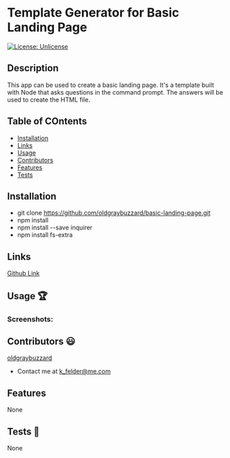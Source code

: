 # Template Generator for Basic Landing Page

[![License: Unlicense](https://img.shields.io/badge/license-Unlicense-blue.svg)](http://unlicense.org/)

## Description
This app can be used to create a basic landing page. It's a template built with Node that asks questions in the command prompt. The answers will be used to create the HTML file.

## Table of COntents
* [Installation](#installation)
* [Links](#links)
* [Usage](#usage)
* [Contributors](#contributors)
* [Features](#features)
* [Tests](#tests)

## Installation
* git clone https://github.com/oldgraybuzzard/basic-landing-page.git
* npm install
* npm install --save inquirer
* npm install fs-extra

## Links
[Github Link](https://github.com/oldgraybuzzard/basic-landing-page.git)

## Usage 🏆
### Screenshots:

## Contributors 😃
[oldgraybuzzard](https://github.com/oldgraybuzzard)
* Contact me at k_felder@me.com

## Features
None 

## Tests 🧪
None
